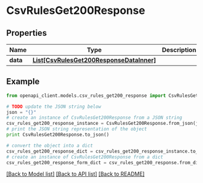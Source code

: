# CsvRulesGet200Response


## Properties
Name | Type | Description | Notes
------------ | ------------- | ------------- | -------------
**data** | [**List[CsvRulesGet200ResponseDataInner]**](CsvRulesGet200ResponseDataInner.md) |  | [optional] 

## Example

```python
from openapi_client.models.csv_rules_get200_response import CsvRulesGet200Response

# TODO update the JSON string below
json = "{}"
# create an instance of CsvRulesGet200Response from a JSON string
csv_rules_get200_response_instance = CsvRulesGet200Response.from_json(json)
# print the JSON string representation of the object
print CsvRulesGet200Response.to_json()

# convert the object into a dict
csv_rules_get200_response_dict = csv_rules_get200_response_instance.to_dict()
# create an instance of CsvRulesGet200Response from a dict
csv_rules_get200_response_form_dict = csv_rules_get200_response.from_dict(csv_rules_get200_response_dict)
```
[[Back to Model list]](../README.md#documentation-for-models) [[Back to API list]](../README.md#documentation-for-api-endpoints) [[Back to README]](../README.md)


